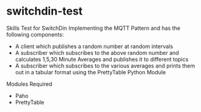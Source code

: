 # switchdin-test
Skills Test for SwitchDin Implementing the MQTT Pattern and has the following components:

- A client which publishes a random number at random intervals
- A subscriber which subscribes to the above random number and calculates 1,5,30 Minute Averages and publishes it to different topics
- A subscriber which subscribes to the various averages and prints them out in a tabular format using the PrettyTable Python Module

Modules Required
- Paho
- PrettyTable
